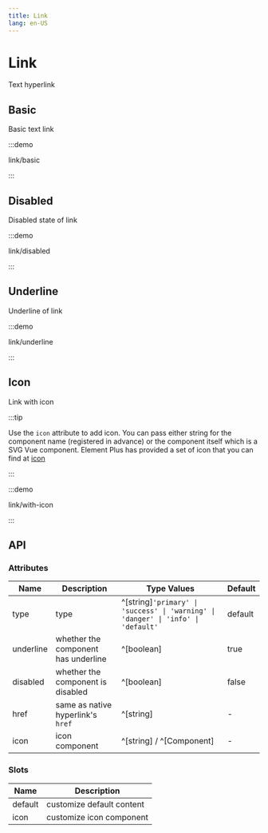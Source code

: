 ```yaml
---
title: Link
lang: en-US
---
```


# Link

Text hyperlink

## Basic

Basic text link

:::demo

link/basic

:::

## Disabled

Disabled state of link

:::demo

link/disabled

:::

## Underline

Underline of link

:::demo

link/underline

:::

## Icon

Link with icon

:::tip

Use the `icon` attribute to add icon. You can pass either string for the component name (registered in advance) or the component itself which is a SVG Vue component. Element Plus has provided a set of icon that you can find at [icon](/en-US/component/icon)

:::

:::demo

link/with-icon

:::

## API

### Attributes

| Name      | Description                         | Type Values                                                                       | Default |
| --------- | ----------------------------------- | --------------------------------------------------------------------------------- | ------- |
| type      | type                                | ^[string]`'primary' \| 'success' \| 'warning' \| 'danger' \| 'info' \| 'default'` | default |
| underline | whether the component has underline | ^[boolean]                                                                        | true    |
| disabled  | whether the component is disabled   | ^[boolean]                                                                        | false   |
| href      | same as native hyperlink's `href`   | ^[string]                                                                         | -       |
| icon      | icon component                      | ^[string] / ^[Component]                                                          | -       |

### Slots

| Name    | Description               |
| ------- | ------------------------- |
| default | customize default content |
| icon    | customize icon component  |
